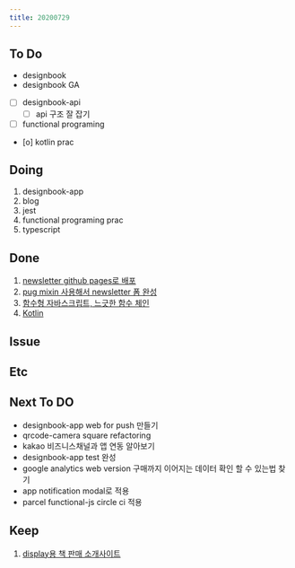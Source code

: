 ```yaml
---
title: 20200729
---
```


## To Do

- designbook
- designbook GA
- [ ] designbook-api
  - [ ] api 구조 잘 잡기
- [ ] functional programing
- [o] kotlin prac

## Doing

1. designbook-app
2. blog
3. jest
4. functional programing prac
5. typescript

## Done

1. [newsletter github pages로 배포](https://www.notion.so/designbook/parcel-46b6b71a74dd419fb6ecf1022a003a50)
2. [pug mixin 사용해서 newsletter 폼 완성](https://www.notion.so/designbook/parcel-46b6b71a74dd419fb6ecf1022a003a50)
3. [함수형 자바스크립트, 느긋한 함수 체인](https://www.notion.so/3-8b8c5e0c21c34226b4dad18d62d5fac7)
4. [Kotlin](https://github.com/ston0538/HelloKotlin)

## Issue

## Etc

## Next To DO

- designbook-app web for push 만들기
- qrcode-camera square refactoring
- kakao 비즈니스채널과 앱 연동 알아보기
- designbook-app test 완성
- google analytics web version 구매까지 이어지는 데이터 확인 할 수 있는법 찾기
- app notification modal로 적용
- parcel functional-js circle ci 적용

## Keep

1. [display용 책 판매 소개사이트](https://www.notion.so/664d830ecbd64cfd92ec8d22efa725fa)
